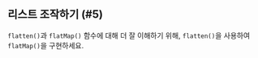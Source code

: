 ## 리스트 조작하기 (#5)

`flatten()`과 `flatMap()` 함수에 대해 더 잘 이해하기 위해,
`flatten()`을 사용하여 `flatMap()`을 구현하세요.